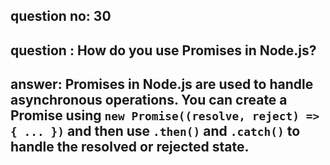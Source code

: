 
      
## question no: 30

## question : How do you use Promises in Node.js?

## answer: Promises in Node.js are used to handle asynchronous operations. You can create a Promise using `new Promise((resolve, reject) => { ... })` and then use `.then()` and `.catch()` to handle the resolved or rejected state.
      